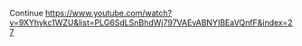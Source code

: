 Continue https://www.youtube.com/watch?v=9XYhykc1WZU&list=PLG6SdLSnBhdWj797VAEvABNYIBEaVQnfF&index=27